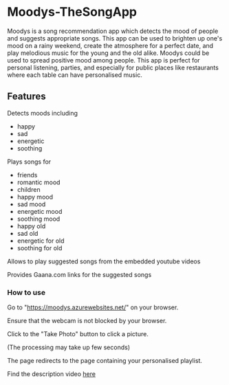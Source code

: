 # Moodys-TheSongApp
Moodys is a song recommendation app which detects the mood of people and suggests appropriate songs. This app can be used to brighten up one's mood on a rainy weekend, create the atmosphere for a perfect date, and play melodious music for the young and the old alike. Moodys could be used to spread positive mood among people. This app is perfect for personal listening, parties, and especially for public places like restaurants where each table can have personalised music.

## Features

Detects moods including
* happy
* sad
* energetic
* soothing

Plays songs for
* friends
* romantic mood
* children
* happy mood
* sad mood
* energetic mood
* soothing mood
* happy old
* sad old
* energetic for old
* soothing for old

Allows to play suggested songs from the embedded youtube videos

Provides Gaana.com links for the suggested songs

### How to use 
Go to "https://moodys.azurewebsites.net/" on your browser.

Ensure that the webcam is not blocked by your browser.

Click to the "Take Photo" button to click a picture.

(The processing may take up few seconds)

The page redirects to the page containing your personalised playlist.

Find the description video [here](https://www.youtube.com/watch?v=QjmtOSRsfcM)
